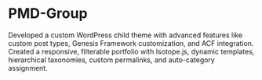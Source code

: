 # PMD-Group
Developed a custom WordPress child theme with advanced features like custom post types, Genesis Framework customization, and ACF integration. Created a responsive, filterable portfolio with Isotope.js, dynamic templates, hierarchical taxonomies, custom permalinks, and auto-category assignment.
